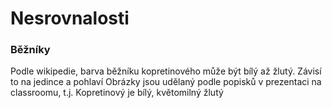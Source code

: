 # Nesrovnalosti

### Běžníky
Podle wikipedie, barva běžníku kopretinového může být bílý až žlutý. Závisí to na jedince a pohlaví
Obrázky jsou udělaný podle popisků v prezentaci na classroomu, t.j. Kopretinový je bílý, květomilný žlutý